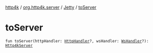 [http4k](../../index.md) / [org.http4k.server](../index.md) / [Jetty](index.md) / [toServer](./to-server.md)

# toServer

`fun toServer(httpHandler: `[`HttpHandler`](../../org.http4k.core/-http-handler.md)`?, wsHandler: `[`WsHandler`](../../org.http4k.websocket/-ws-handler.md)`?): `[`Http4kServer`](../-http4k-server/index.md)